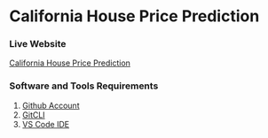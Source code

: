 # California House Price Prediction

### Live Website
[California House Price Prediction](https://californiahouseprice.onrender.com)

### Software and Tools Requirements
1. [Github Account](https://github.com)
2. [GitCLI](https://git-scm.com/downloads)
3. [VS Code IDE](https://code.visualstudio.com/)


